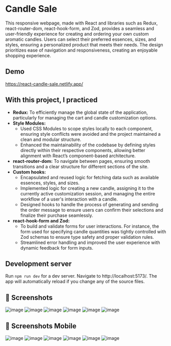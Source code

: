 # Candle Sale

This responsive webpage, made with React and libraries such as Redux, react-router-dom, react-hook-form, and Zod, provides a seamless and user-friendly experience for creating and ordering your own custom aromatic candles. Users can select their preferred essences, sizes, and styles, ensuring a personalized product that meets their needs. The design prioritizes ease of navigation and responsiveness, creating an enjoyable shopping experience.

## Demo

https://react-candle-sale.netlify.app/

## With this project, I practiced

- **Redux:** To efficiently manage the global state of the application, particularly for managing the cart and candle customization options.
- **Style Modules:**
  - Used CSS Modules to scope styles locally to each component, ensuring style conflicts were avoided and the project maintained a clean and modular structure.
  - Enhanced the maintainability of the codebase by defining styles directly within their respective components, allowing better alignment with React’s component-based architecture.
- **react-router-dom:** To navigate between pages, ensuring smooth transitions and a clear structure for different sections of the site.
- **Custom hooks:**
  - Encapsulated and reused logic for fetching data such as available essences, styles, and sizes.
  - Implemented logic for creating a new candle, assigning it to the currently active customization session, and managing the entire workflow of a user's interaction with a candle.
  - Designed hooks to handle the process of generating and sending the order message to ensure users can confirm their selections and finalize their purchase seamlessly.
- **react-hook-form and Zod:**
  - To build and validate forms for user interactions. For instance, the form used for specifying candle quantities was tightly controlled with Zod schemas to ensure type safety and proper validation rules.
  - Streamlined error handling and improved the user experience with dynamic feedback for form inputs.

## Development server

Run `npm run dev` for a dev server. Navigate to http://localhost:5173/. The app will automatically reload if you change any of the source files.

## 📸 Screenshots 
![image](https://github.com/user-attachments/assets/7df932af-58fd-446d-a801-5c83728d3222)
![image](https://github.com/user-attachments/assets/2b5d7d36-47ea-4735-a89a-5e1c0296b8b7)
![image](https://github.com/user-attachments/assets/f2b13643-49bd-416a-8c51-8533004da7ee)
![image](https://github.com/user-attachments/assets/109a4a0e-5e6a-4faa-928c-5986d3474835)
![image](https://github.com/user-attachments/assets/06b841b7-1606-494a-a474-4593d2377949)
![image](https://github.com/user-attachments/assets/196e4b27-bf14-46fc-b7c2-f66b8d7b9136)

## 📸 Screenshots Mobile
![image](https://github.com/user-attachments/assets/36df879f-2b7a-4b42-865d-0eb0ca670d5d)
![image](https://github.com/user-attachments/assets/ed46b492-e95c-4242-bc96-65573c5512b3)
![image](https://github.com/user-attachments/assets/896a21d2-b565-4aee-8e4a-887100a7f34f)
![image](https://github.com/user-attachments/assets/6d35d315-922f-40a4-b26a-5bb817047fa8)
![image](https://github.com/user-attachments/assets/b7ced2d0-cbe4-41df-a536-5a9ed8139659)
![image](https://github.com/user-attachments/assets/d7457b3c-c2b5-4abb-84ad-15ef7286f178)
